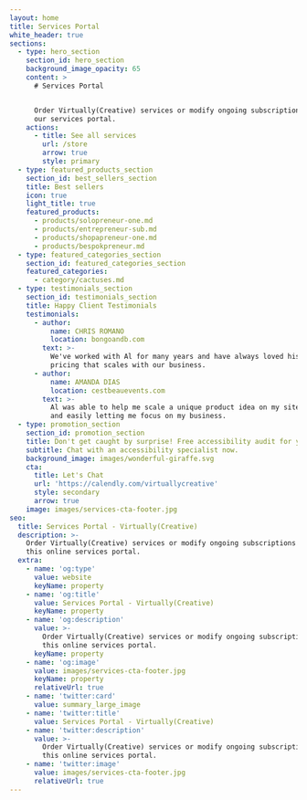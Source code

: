 ```yaml
---
layout: home
title: Services Portal
white_header: true
sections:
  - type: hero_section
    section_id: hero_section
    background_image_opacity: 65
    content: >
      # Services Portal


      Order Virtually(Creative) services or modify ongoing subscriptions using
      our services portal.
    actions:
      - title: See all services
        url: /store
        arrow: true
        style: primary
  - type: featured_products_section
    section_id: best_sellers_section
    title: Best sellers
    icon: true
    light_title: true
    featured_products:
      - products/solopreneur-one.md
      - products/entrepreneur-sub.md
      - products/shopapreneur-one.md
      - products/bespokpreneur.md
  - type: featured_categories_section
    section_id: featured_categories_section
    featured_categories:
      - category/cactuses.md
  - type: testimonials_section
    section_id: testimonials_section
    title: Happy Client Testimonials
    testimonials:
      - author:
          name: CHRIS ROMANO
          location: bongoandb.com
        text: >-
          We've worked with Al for many years and have always loved his fair
          pricing that scales with our business.
      - author:
          name: AMANDA DIAS
          location: cestbeauevents.com
        text: >-
          Al was able to help me scale a unique product idea on my site quickly
          and easily letting me focus on my business.
  - type: promotion_section
    section_id: promotion_section
    title: Don't get caught by surprise! Free accessibility audit for your website!
    subtitle: Chat with an accessibility specialist now.
    background_image: images/wonderful-giraffe.svg
    cta:
      title: Let's Chat
      url: 'https://calendly.com/virtuallycreative'
      style: secondary
      arrow: true
    image: images/services-cta-footer.jpg
seo:
  title: Services Portal - Virtually(Creative)
  description: >-
    Order Virtually(Creative) services or modify ongoing subscriptions using
    this online services portal.
  extra:
    - name: 'og:type'
      value: website
      keyName: property
    - name: 'og:title'
      value: Services Portal - Virtually(Creative)
      keyName: property
    - name: 'og:description'
      value: >-
        Order Virtually(Creative) services or modify ongoing subscriptions using
        this online services portal.
      keyName: property
    - name: 'og:image'
      value: images/services-cta-footer.jpg
      keyName: property
      relativeUrl: true
    - name: 'twitter:card'
      value: summary_large_image
    - name: 'twitter:title'
      value: Services Portal - Virtually(Creative)
    - name: 'twitter:description'
      value: >-
        Order Virtually(Creative) services or modify ongoing subscriptions using
        this online services portal.
    - name: 'twitter:image'
      value: images/services-cta-footer.jpg
      relativeUrl: true
---
```

